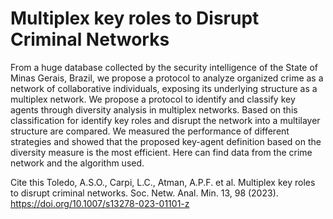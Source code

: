 # Multiplex key roles to Disrupt Criminal Networks
From a huge database collected by the security intelligence of the State of Minas Gerais, Brazil, we propose a protocol to analyze organized crime as a network of collaborative individuals, exposing its underlying structure as a multiplex network. We propose a protocol to identify and classify key agents through diversity analysis in multiplex networks. Based on this classification for identify key roles and disrupt the network into a multilayer structure are compared. We measured the performance of  different strategies and showed that the proposed key-agent definition based on the diversity measure is the most efficient.
Here can find data from the crime network and the algorithm used.

Cite this
Toledo, A.S.O., Carpi, L.C., Atman, A.P.F. et al. Multiplex key roles to disrupt criminal networks. Soc. Netw. Anal. Min. 13, 98 (2023). https://doi.org/10.1007/s13278-023-01101-z
